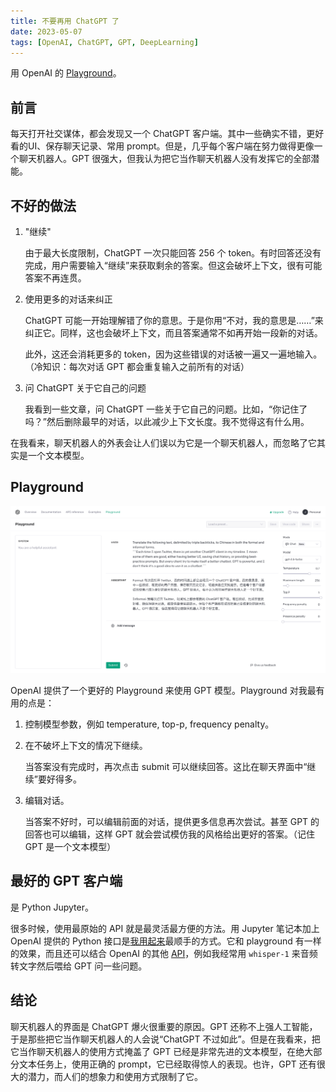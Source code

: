 ```yaml
---
title: 不要再用 ChatGPT 了
date: 2023-05-07
tags: [OpenAI, ChatGPT, GPT, DeepLearning]
---
```


用 OpenAI 的 [Playground](https://platform.openai.com/playground?mode=chat)。

## 前言

每天打开社交谋体，都会发现又一个 ChatGPT 客户端。其中一些确实不错，更好看的UI、保存聊天记录、常用 prompt。但是，几乎每个客户端在努力做得更像一个聊天机器人。GPT 很强大，但我认为把它当作聊天机器人没有发挥它的全部潜能。

## 不好的做法

1. "继续"

   由于最大长度限制，ChatGPT 一次只能回答 256 个 token。有时回答还没有完成，用户需要输入“继续”来获取剩余的答案。但这会破坏上下文，很有可能答案不再连贯。

2. 使用更多的对话来纠正

   ChatGPT 可能一开始理解错了你的意思。于是你用“不对，我的意思是……”来纠正它。同样，这也会破坏上下文，而且答案通常不如再开始一段新的对话。

   此外，这还会消耗更多的 token，因为这些错误的对话被一遍又一遍地输入。（冷知识：每次对话 GPT 都会重复输入之前所有的对话）

3. 问 ChatGPT 关于它自己的问题

   我看到一些文章，问 ChatGPT 一些关于它自己的问题。比如，“你记住了吗？”然后删除最早的对话，以此减少上下文长度。我不觉得这有什么用。

在我看来，聊天机器人的外表会让人们误以为它是一个聊天机器人，而忽略了它其实是一个文本模型。

## Playground

![OpenAI Playground](openai_playground.png)

OpenAI 提供了一个更好的 Playground 来使用 GPT 模型。Playground 对我最有用的点是：

1. 控制模型参数，例如 temperature, top-p, frequency penalty。

2. 在不破坏上下文的情况下继续。

   当答案没有完成时，再次点击 submit 可以继续回答。这比在聊天界面中“继续”要好得多。

3. 编辑对话。

   当答案不好时，可以编辑前面的对话，提供更多信息再次尝试。甚至 GPT 的回答也可以编辑，这样 GPT 就会尝试模仿我的风格给出更好的答案。（记住 GPT 是一个文本模型）

## 最好的 GPT 客户端

是 Python Jupyter。

很多时候，使用最原始的 API 就是最灵活最方便的方法。用 Jupyter 笔记本加上 OpenAI 提供的 Python 接口是[我用起来](https://github.com/qsliu2017/OpenAI-Playground)最顺手的方式。它和 playground 有一样的效果，而且还可以结合 OpenAI 的其他 [API](https://platform.openai.com/docs/api-reference)，例如我经常用 `whisper-1` 来音频转文字然后喂给 GPT 问一些问题。

## 结论

聊天机器人的界面是 ChatGPT 爆火很重要的原因。GPT 还称不上强人工智能，于是那些把它当作聊天机器人的人会说“ChatGPT 不过如此”。但是在我看来，把它当作聊天机器人的使用方式掩盖了 GPT 已经是非常先进的文本模型，在绝大部分文本任务上，使用正确的 prompt，它已经取得惊人的表现。也许，GPT 还有很大的潜力，而人们的想象力和使用方式限制了它。
